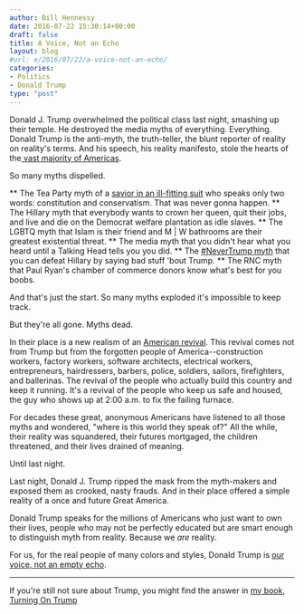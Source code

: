 ```yaml
---
author: Bill Hennessy
date: 2016-07-22 15:30:14+00:00
draft: false
title: A Voice, Not an Echo
layout: blog
#url: e/2016/07/22/a-voice-not-an-echo/
categories:
- Politics
- Donald Trump
type: "post"
---
```


Donald J. Trump overwhelmed the political class last night, smashing up their temple. He destroyed the media myths of everything. Everything. Donald Trump is the anti-myth, the truth-teller, the blunt reporter of reality on reality's terms. And his speech, his reality manifesto, stole the hearts of the[ vast majority of Americas](https://www.businessinsider.com/trump-rnc-speech-poll-voters-2016-7).

So many myths dispelled.




** The Tea Party myth of a [savior in an ill-fitting suit](https://hennessysview.com/2016/07/20/what-its-like-to-meet-ted-cruz/) who speaks only two words: constitution and conservatism. That was never gonna happen.
** The Hillary myth that everybody wants to crown her queen, quit their jobs, and live and die on the Democrat welfare plantation as idle slaves.
** The LGBTQ myth that Islam is their friend and M | W bathrooms are their greatest existential threat.
** The media myth that you didn't hear what you heard until a Talking Head tells you you did.
** The [#NeverTrump myth](https://ace.mu.nu/archives/364874.php) that you can defeat Hillary by saying bad stuff 'bout Trump.
** The RNC myth that Paul Ryan's chamber of commerce donors know what's best for you boobs.


And that's just the start. So many myths exploded it's impossible to keep track.

But they're all gone. Myths dead.

In their place is a new realism of an [American revival](https://nypost.com/2016/07/21/donald-trumps-rnc-address-could-mark-the-start-of-an-american-revival/). This revival comes not from Trump but from the forgotten people of America--construction workers, factory workers, software architects, electrical workers, entrepreneurs, hairdressers, barbers, police, soldiers, sailors, firefighters, and ballerinas. The revival of the people who actually build this country and keep it running. It's a revival of the people who keep us safe and housed, the guy who shows up at 2:00 a.m. to fix the failing furnace.

For decades these great, anonymous Americans have listened to all those myths and wondered, "where is this world they speak of?" All the while, their reality was squandered, their futures mortgaged, the children threatened, and their lives drained of meaning.

Until last night.

Last night, Donald J. Trump ripped the mask from the myth-makers and exposed them as crooked, nasty frauds. And in their place offered a simple reality of a once and future Great America.

Donald Trump speaks for the millions of Americans who just want to own their lives, people who may not be perfectly educated but are smart enough to distinguish myth from reality. Because we _are_ reality.

For us, for the real people of many colors and styles, Donald Trump is [our voice, not an empty echo](https://www.politico.com/story/2016/07/rnc-2016-donald-trump-speech-225982).



* * *



If you're still not sure about Trump, you might find the answer in [my book, Turning On Trump](https://hennessysview.com/turning-on-trump/)
